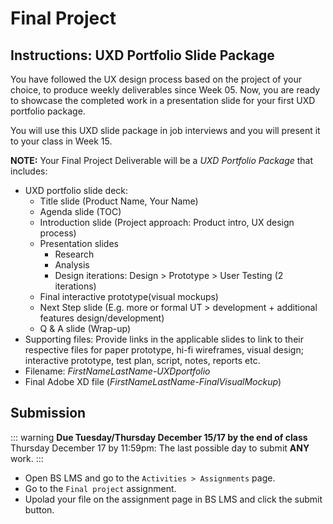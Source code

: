 # Final Project 

## Instructions: UXD Portfolio Slide Package

You have followed the UX design process based on the project of your choice, to produce weekly deliverables since Week 05. Now, you are ready to showcase the completed work in a presentation slide for your first UXD portfolio package. 

You will use this UXD slide package in job interviews and you will present it to your class in Week 15.

**NOTE:** Your Final Project Deliverable will be a *UXD Portfolio Package* that includes: 

- UXD portfolio slide deck:
    - Title slide (Product Name, Your Name) 
    - Agenda slide (TOC)
    - Introduction slide (Project approach: Product intro, UX design process)
    - Presentation slides
        - Research
        - Analysis
        - Design iterations: Design > Prototype > User Testing (2 iterations)
    - Final interactive prototype(visual mockups)
    - Next Step slide (E.g. more or formal UT > development + additional features design/development)
    - Q & A slide (Wrap-up)
- Supporting files: Provide links in the applicable slides to link to their respective files for paper prototype, hi-fi wireframes, visual design; interactive prototype, test plan, script, notes, reports etc.
- Filename: *FirstNameLastName-UXDportfolio*
- Final Adobe XD file (*FirstNameLastName-FinalVisualMockup*)


## Submission

::: warning
**Due Tuesday/Thursday December 15/17 by the end of class**
Thursday December 17 by 11:59pm: The last possible day to submit **ANY** work.
:::

- Open BS LMS and go to the `Activities > Assignments` page.
- Go to the `Final project` assignment.
- Upolad your file on the assignment page in BS LMS and click the submit button. 
